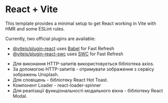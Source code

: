 # React + Vite

This template provides a minimal setup to get React working in Vite with HMR and some ESLint rules.

Currently, two official plugins are available:

- [@vitejs/plugin-react](https://github.com/vitejs/vite-plugin-react/blob/main/packages/plugin-react/README.md) uses [Babel](https://babeljs.io/) for Fast Refresh
- [@vitejs/plugin-react-swc](https://github.com/vitejs/vite-plugin-react-swc) uses [SWC](https://swc.rs/) for Fast Refresh

* Для виконання HTTP-запитів використовується бібліотека axios.
* За допомогою HTTP-запитів - отримувати зображення з сервісу зображень Unsplash.
* Для сповіщень - бібліотеку React Hot Toast.
* Компонент Loader - react-loader-spinner
* Для реалізації функціональності модального вікна - бібліотеку React Modal.
